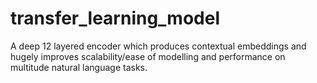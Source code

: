 # transfer_learning_model
A deep 12 layered encoder which produces contextual embeddings and hugely improves scalability/ease of modelling and performance on multitude natural language tasks.
